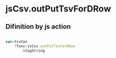 # jsCsv.outPutTsvForDRow

## Difinition by js action

```js.js

var=tsvCon
	?func=jsCsv.outPutTsvForDRow
		&tagString
```


